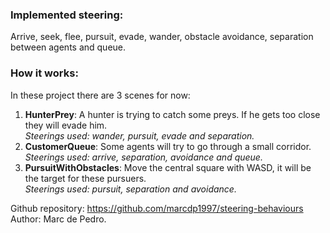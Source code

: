 ### Implemented steering:                                                                                                                                    
Arrive, seek, flee, pursuit, evade, wander, obstacle avoidance, separation between agents and queue.                                                

### How it works:                                              
In these project there are 3 scenes for now:
1) **HunterPrey**: A hunter is trying to catch some preys. If he gets too close they will evade him.                                       
   _Steerings used: wander, pursuit, evade and separation._
2) **CustomerQueue**: Some agents will try to go through a small corridor.                           
   _Steerings used: arrive, separation, avoidance and queue._
3) **PursuitWithObstacles**: Move the central square with WASD, it will be the target for these pursuers.                            
   _Steerings used: pursuit, separation and avoidance._

Github repository: https://github.com/marcdp1997/steering-behaviours                                         
Author: Marc de Pedro.
